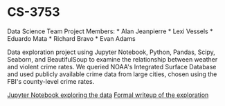 # CS-3753
Data Science Team Project
Members:
    * Alan Jeanpierre
    * Lexi Vessels
    * Eduardo Mata
    * Richard Bravo
    * Evan Adams

Data exploration project using Jupyter Notebook, Python, Pandas, Scipy, Seaborn, and BeautifulSoup to examine the relationship between weather and violent crime rates. We queried NOAA's Integrated Surface Database and used publicly available crime data from large cities, chosen using the FBI's county-level crime rates.

[Jupyter Notebook exploring the data](ipynb/project.ipynb)
[Formal writeup of the exploration](./report.pdf)
